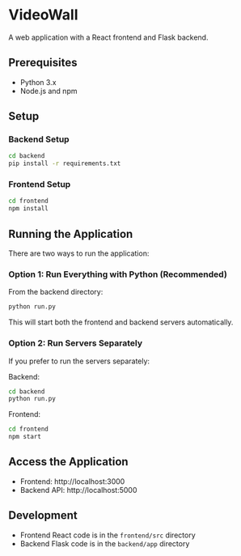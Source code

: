 # VideoWall

A web application with a React frontend and Flask backend.

## Prerequisites

- Python 3.x
- Node.js and npm

## Setup

### Backend Setup
```bash
cd backend
pip install -r requirements.txt
```

### Frontend Setup
```bash
cd frontend
npm install
```

## Running the Application

There are two ways to run the application:

### Option 1: Run Everything with Python (Recommended)
From the backend directory:
```bash
python run.py
```
This will start both the frontend and backend servers automatically.

### Option 2: Run Servers Separately
If you prefer to run the servers separately:

Backend:
```bash
cd backend
python run.py
```

Frontend:
```bash
cd frontend
npm start
```

## Access the Application
- Frontend: http://localhost:3000
- Backend API: http://localhost:5000

## Development
- Frontend React code is in the `frontend/src` directory
- Backend Flask code is in the `backend/app` directory 